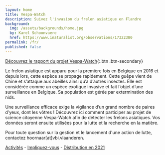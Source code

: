 ```yaml
---
layout: home
title: Vespa-Watch
description: Suivez l'invasion du frelon asiatique en Flandre
background:
  img: /assets/backgrounds/home.jpg
  by: Karel Schoonvaere
  href: https://www.inaturalist.org/observations/17322380
permalink: /fr/
published: false
---
```


[Découvrez le rapport du projet Vespa-Watch](https://doi.org/10.21436/inbor.19019045){:.btn .btn-secondary}

Le frelon asiatique est apparu pour la première fois en Belgique en 2016 et depuis lors, cette espèce se propage rapidement. Cette guêpe vient de Chine et s’attaque aux abeilles ainsi qu’à d’autres insectes. Elle est considérée comme un espèce exotique invasive et fait l’objet d’une surveillance en Belgique. Sa population est gérée par extermination des nids.

Une surveillance efficace exige la vigilance d’un grand nombre de paires d’yeux, dont les vôtres ! Découvrez ici comment participer au projet de science citoyenne Vespa-Watch afin de détecter les frelons asiatiques. Vos données seront ensuite utilisées pour la lutte et la recherche en la matière.

Pour toute question sur la gestion et le lancement d'une action de lutte, contactez hoornaar[at]vbi.vlaanderen.

[Activités](https://www.honeybeevalley.eu/kalender) - [Impliquez-vous](https://vespawatch.be/get-involved) - [Distribution en 2021](https://inbo-vespawatch.shinyapps.io/VespaWatch_app/)
